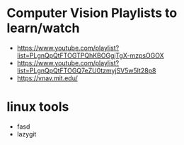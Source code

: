 # Computer Vision Playlists to learn/watch
- https://www.youtube.com/playlist?list=PLgnQpQtFTOGTPQhKBOGgjTgX-mzpsOGOX
- https://www.youtube.com/playlist?list=PLgnQpQtFTOGQ7eZU0tzmyjSV5w5lt28p8
- https://vnav.mit.edu/

# linux tools
- fasd
- lazygit